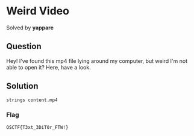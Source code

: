 # Weird Video
Solved by **yappare**

## Question
Hey! I've found this mp4 file lying around my computer, but weird I'm not able to open it? Here, have a look.

## Solution
`strings content.mp4`

### Flag
`OSCTF{T3xt_3DiT0r_FTW!}`
